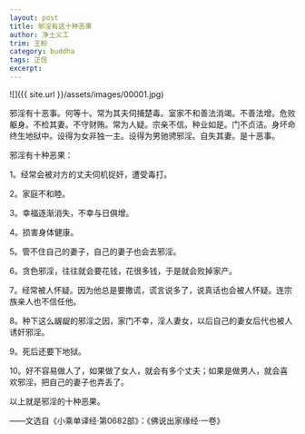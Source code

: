 ```yaml
---
layout: post
title: 邪淫有这十种恶果
author: 净土义工
trim: 王盼
category: buddha
tags: 正信
excerpt:
---
```


![]({{ site.url }}/assets/images/00001.jpg)

邪淫有十恶事。何等十。常为其夫伺捕楚毒。室家不和善法消竭。不善法增。危败躯身。不检其妻。不守财贿。常为人疑。宗亲不信。种业如是。门不贞洁。身坏命终生地狱中。设得为女非独一主。设得为男驰骋邪淫。自失其妻。是十恶事。

邪淫有十种恶果：

1。经常会被对方的丈夫伺机捉奸，遭受毒打。

2。家庭不和睦。

3。幸福逐渐消失，不幸与日俱增。

4。损害身体健康。

5。管不住自己的妻子，自己的妻子也会去邪淫。

6。贪色邪淫，往往就会要花钱，花很多钱，于是就会败掉家产。

7。经常被人怀疑。因为他总是要撒谎，谎言说多了，说真话也会被人怀疑。连宗族亲人也不信任他。

8。种下这么龌龊的邪淫之因，家门不幸，淫人妻女，以后自己的妻女后代也被人诱奸邪淫。

9。死后还要下地狱。

10。好不容易做人了，如果做了女人，就会有多个丈夫；如果是做男人，就会喜欢邪淫，把自己的妻子也弄丢了。

以上就是邪淫的十种恶果。

——文选自《小乘单译经·第0682部》：《佛说出家缘经·一卷》

